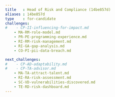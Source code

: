 ```yaml
---
title   : Head of Risk and Compliance (14be857d)
aliases : 14be857d
type    : for-candidate
challenges:
#    - CP-II-influencing-for-impact.md
    - MA-RM-role-model.md
    - PR-PE-programming-experience.md
    - RI-RM-risk-management.md
    - RI-GA-gap-analysis.md
    - CO-PI-pii-data-breach.md

next_challenges:
#    - CP-AD-adaptability.md
#    - CP-TA-advisor.md
    - MA-TA-attract-talent.md
    - RI-RA-risk-assessment.md
    - SC-VD-vulnerabilities-discovered.md
    - TE-RD-risk-dashboard.md
---
```

